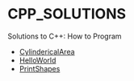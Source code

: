 # CPP_SOLUTIONS
Solutions to C++: How to Program

* [CylindericalArea](https://github.com/CSECPIUB/CPP_SOLUTIONS/tree/main/CylindericalArea)
* [HelloWorld](https://github.com/CSECPIUB/CPP_SOLUTIONS/tree/main/HelloWorld)
* [PrintShapes](https://github.com/CSECPIUB/CPP_SOLUTIONS/tree/main/PrintShapes)